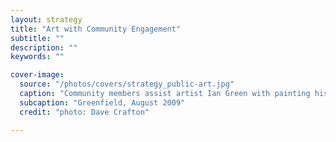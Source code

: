 ```yaml
---
layout: strategy
title: "Art with Community Engagement"
subtitle: ""
description: ""
keywords: ""

cover-image:
  source: "/photos/covers/strategy_public-art.jpg"
  caption: "Community members assist artist Ian Green with painting his mural"
  subcaption: "Greenfield, August 2009"
  credit: "photo: Dave Crafton"

---
```


